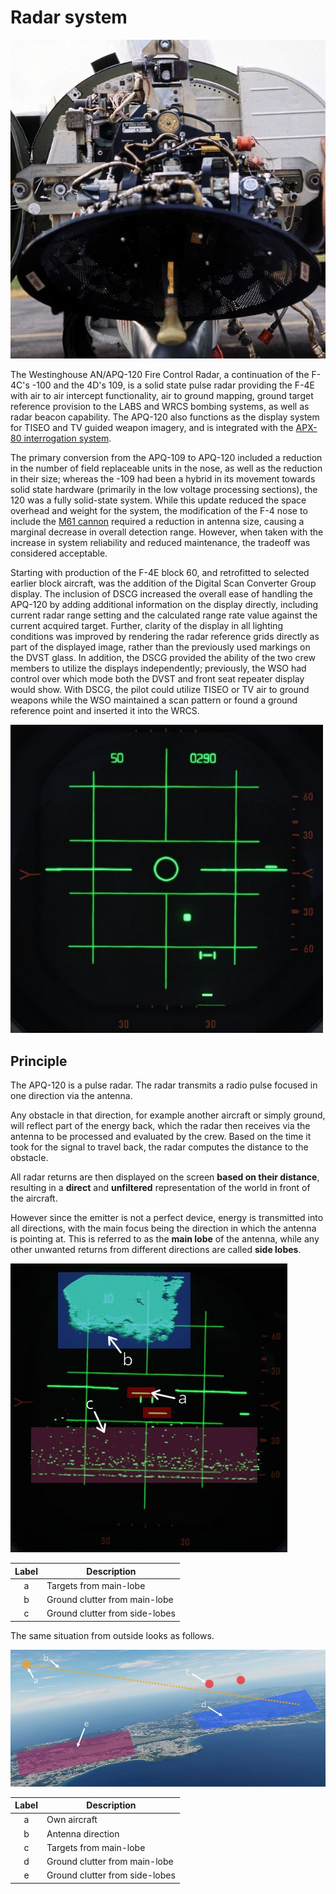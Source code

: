 # Radar system

![Radar Dish](../../img/radar_dish_nose.jpg)

The Westinghouse AN/APQ-120 Fire Control Radar, a continuation of the F-4C's
-100 and the 4D's 109, is a solid state pulse radar providing the F-4E with air
to air intercept functionality, air to ground mapping, ground target reference
provision to the LABS and WRCS bombing systems, as well as radar beacon
capability. The APQ-120 also functions as the display system for TISEO and TV
guided weapon imagery, and is integrated with the
[APX-80 interrogation system](../identification_systems.md#interrogator-systems).

The primary conversion from the APQ-109 to APQ-120 included a reduction in the
number of field replaceable units in the nose, as well as the reduction in their
size; whereas the -109 had been a hybrid in its movement towards solid state
hardware (primarily in the low voltage processing sections), the 120 was a fully
solid-state system. While this update reduced the space overhead and weight for
the system, the modification of the F-4 nose to include the
[M61 cannon](../../stores/guns.md#internal-cannon-m61a1-vulcan) required a
reduction in antenna size, causing a marginal decrease in overall detection
range. However, when taken with the increase in system reliability and reduced
maintenance, the tradeoff was considered acceptable.

Starting with production of the F-4E block 60, and retrofitted to selected
earlier block aircraft, was the addition of the Digital Scan Converter Group
display. The inclusion of DSCG increased the overall ease of handling the
APQ-120 by adding additional information on the display directly, including
current radar range setting and the calculated range rate value against the
current acquired target. Further, clarity of the display in all lighting
conditions was improved by rendering the radar reference grids directly as part
of the displayed image, rather than the previously used markings on the DVST
glass. In addition, the DSCG provided the ability of the two crew members to
utilize the displays independently; previously, the WSO had control over which
mode both the DVST and front seat repeater display would show. With DSCG, the
pilot could utilize TISEO or TV air to ground weapons while the WSO maintained a
scan pattern or found a ground reference point and inserted it into the WRCS.

![radar_screen](../../img/radar_screen.jpg)

## Principle

The APQ-120 is a pulse radar. The radar transmits a radio pulse focused
in one direction via the antenna.

Any obstacle in that direction, for example another aircraft or simply ground,
will reflect part of the energy back, which the radar then receives via
the antenna to be processed and evaluated by the crew.
Based on the time it took for the signal to travel back, the radar
computes the distance to the obstacle.

All radar returns are then displayed on the screen **based on their distance**,
resulting in a **direct** and **unfiltered** representation of the world in
front of the aircraft.

However since the emitter is not a perfect device, energy is transmitted into all
directions, with the main focus being the direction in which the antenna is
pointing at. This is referred to as the **main lobe** of the antenna, while any
other unwanted returns from different directions are called **side lobes**.

![Radar with Lobes](../../img/radar_lobes.jpg)

| Label | Description                    |
| :---: | ------------------------------ |
|   a   | Targets from main-lobe         |
|   b   | Ground clutter from main-lobe  |
|   c   | Ground clutter from side-lobes |

The same situation from outside looks as follows.

![Outside view of situation](../../img/radar_lobes_outside.jpg)

| Label | Description                    |
| :---: | ------------------------------ |
|   a   | Own aircraft                   |
|   b   | Antenna direction              |
|   c   | Targets from main-lobe         |
|   d   | Ground clutter from main-lobe  |
|   e   | Ground clutter from side-lobes |
